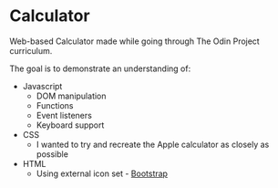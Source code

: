 # Calculator

Web-based Calculator made while going through The Odin Project curriculum.

The goal is to demonstrate an understanding of:

- Javascript
  - DOM manipulation
  - Functions
  - Event listeners
  - Keyboard support
- CSS
  - I wanted to try and recreate the Apple calculator as closely as possible
- HTML
  - Using external icon set - [Bootstrap](https://icons.getbootstrap.com/)
